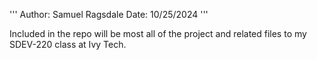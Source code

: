 '''
Author: Samuel Ragsdale
Date: 10/25/2024
'''

Included in the repo will be most all of the project and related files to my SDEV-220 class at Ivy Tech.
